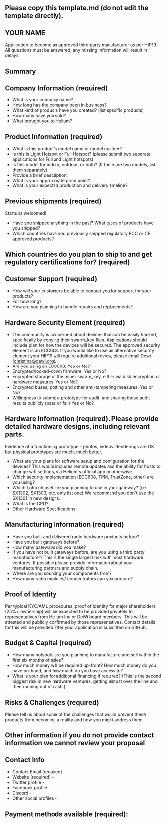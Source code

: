 ## Please copy this template.md (do not edit the template directly).
## YOUR NAME

Application to become an approved third party manufacturer as per HIP19. All questions must be answered, any missing information will result in delays.
## Summary

## Company Information (required)
* What is your company name?
* How long has the company been in business? 
* What kind of products have you created? (list specific products)
* How many have you sold? 
* What brought you to Helium? 

## Product Information (required)
* What is this product's model name or model number? 
* Is this is Light Hotspot or Full Hotspot? (please submit two separate applications for Full and Light hotspots)
* Is this model for indoor, outdoor, or both? (If there are two models, list them separately)
* Provide a brief description:
* What is your approximate price point? 
* What is your expected production and delivery timeline? 

## Previous shipments (required)
Startups welcomed!
* Have you shipped anything in the past? What types of products have you shipped?
* Which countries have you previously shipped regulatory FCC or CE approved products? 

## Which countries do you plan to ship to and get regulatory certifications for? (required)

## Customer Support (required)
* How will your customers be able to contact you for support for your products? 
* For how long? 
* How are you planning to handle repairs and replacements? 


## Hardware Security Element (required)
* The community is concerned about devices that can be easily hacked, specifically by copying their swarm_key files. Applications should include plan for how the devices will be secured. The approved security element is an ECC608. If you would like to use an alternative security element your HIP19 will require additional review, please email Dewi (christina@dewi.org).
* Are you using an ECC608. Yes or No?
* Encrypted/locked-down firmware. Yes or No? 
* Encrypted storage of the miner swarm_key, either via disk encryption or hardware measures. Yes or No?
* Encrypted buses, potting and other anti-tampering measures. Yes or No?
* Willingness to submit a prototype for audit, and sharing those audit results publicly (pass or fail) Yes or No?

## Hardware Information (required). Please provide detailed hardware designs, including relevant parts.
Evidence of a functioning prototype - photos, videos. Renderings are OK but physical prototypes are much, much better. 
* What are your plans for software setup and configuration for the devices?
This would includes remote updates and the ability for hosts to change wifi settings, via Helium's official app or otherwise. 
* Which security implementation (ECC608, TPM, TrustZone, other) are you using? 
* Which LoRa chipset are you planning to use in your gateway? (i.e. SX1302, SX1303, etc, only list one) 
We recommend you don't use the SX1301 in new designs. 
* What is the CPU?
* Other Hardware Specifications: 

## Manufacturing Information (required)
* Have you built and delivered radio hardware products before?
* Have you built gateways before? 
* How many gateways did you make? 
* If you have not built gateways before, are you using a third party manufacturer? This is the single largest risk with most hardware ventures. If possible please provide information about your manufacturing partners and supply chain.
* Where are you sourcing your components from? 
* How many radio modules/ concentrators can you procure? 

## Proof of Identity
Per typical KYC/AML procedures, proof of identity for major shareholders (25%+ ownership) will be expected to be provided privately to representatives from Helium Inc or DeWi board members. This will be attested and publicly confirmed by those representatives.
Contact details for this will be provided after your application is submitted on GitHub. 

## Budget & Capital (required)
* How many hotspots are you planning to manufacture and sell within the first six months of sales? 
* How much money will be required up-front? How much money do you have on-hand, and how much do you have access to? 
* What is your plan for additional financing if required? (This is the second biggest risk in new hardware ventures, getting almost over the line and then running out of cash.) 

## Risks & Challenges (required)
Please tell us about some of the challenges that would prevent these products from becoming a reality and how you might address them.

## Other information if you do not provide contact information we cannot review your proposal
## Contact Info 
* Contact Email (required) -
* Website (required) -
* Twitter profile -
* Facebook profile -
* Discord - 
* Other social profiles -


## Payment methods available (required):

